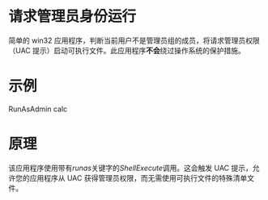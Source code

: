 # 请求管理员身份运行

简单的 win32 应用程序，判断当前用户不是管理员组的成员，将请求管理员权限（UAC 提示）启动可执行文件。此应用程序**不会**绕过操作系统的保护措施。

# 示例

RunAsAdmin calc



# 原理

该应用程序使用带有*runas*关键字的*ShellExecute*调用。这会触发 UAC 提示，允许您的应用程序从 UAC 获得管理员权限，而无需使用可执行文件的特殊清单文件。
